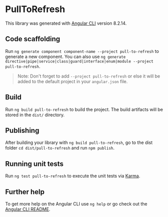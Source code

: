 # PullToRefresh

This library was generated with [Angular CLI](https://github.com/angular/angular-cli) version 8.2.14.

## Code scaffolding

Run `ng generate component component-name --project pull-to-refresh` to generate a new component. You can also use `ng generate directive|pipe|service|class|guard|interface|enum|module --project pull-to-refresh`.
> Note: Don't forget to add `--project pull-to-refresh` or else it will be added to the default project in your `angular.json` file. 

## Build

Run `ng build pull-to-refresh` to build the project. The build artifacts will be stored in the `dist/` directory.

## Publishing

After building your library with `ng build pull-to-refresh`, go to the dist folder `cd dist/pull-to-refresh` and run `npm publish`.

## Running unit tests

Run `ng test pull-to-refresh` to execute the unit tests via [Karma](https://karma-runner.github.io).

## Further help

To get more help on the Angular CLI use `ng help` or go check out the [Angular CLI README](https://github.com/angular/angular-cli/blob/master/README.md).
